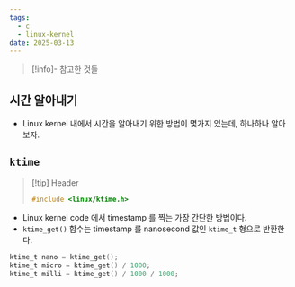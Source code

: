 ```yaml
---
tags:
  - c
  - linux-kernel
date: 2025-03-13
---
```

> [!info]- 참고한 것들

## 시간 알아내기

- Linux kernel 내에서 시간을 알아내기 위한 방법이 몇가지 있는데, 하나하나 알아보자.

## `ktime`

> [!tip] Header
> ```c
> #include <linux/ktime.h>
> ```

- Linux kernel code 에서 timestamp 를 찍는 가장 간단한 방법이다.
- `ktime_get()` 함수는 timestamp 를 nanosecond 값인 `ktime_t` 형으로 반환한다.

```c
ktime_t nano = ktime_get();
ktime_t micro = ktime_get() / 1000;
ktime_t milli = ktime_get() / 1000 / 1000;
```